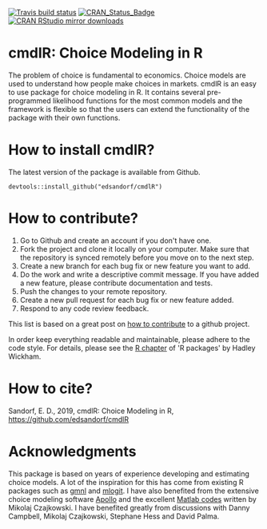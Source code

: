 <!-- badges: start -->
[![Travis build status](https://travis-ci.com/edsandorf/cmdlR.svg?branch=master)](https://travis-ci.com/edsandorf/cmdlR)
[![CRAN_Status_Badge](http://www.r-pkg.org/badges/version-last-release/cmdlR)](https://cran.r-project.org/package=cmdlR)
[![CRAN RStudio mirror downloads](http://cranlogs.r-pkg.org/badges/cmdlR)](http://www.r-pkg.org/pkg/cmdlR)
<!-- badges: end -->

# cmdlR: Choice Modeling in R

The problem of choice is fundamental to economics. Choice models are used to understand how people make choices in markets. cmdlR is an easy to use package for choice modeling in R. It contains several pre-programmed likelihood functions for the most common models and the framework is flexible so that the users can extend the functionality of the package with their own functions. 

# How to install cmdlR?

The latest version of the package is available from Github. 

`devtools::install_github("edsandorf/cmdlR")`

# How to contribute?
1. Go to Github and create an account if you don't have one.
2. Fork the project and clone it locally on your computer. Make sure that the repository is synced remotely before you move on to the next step.
3. Create a new branch for each bug fix or new feature you want to add.
4. Do the work and write a descriptive commit message. If you have added a new feature, please contribute documentation and tests. 
5. Push the changes to your remote repository.
6. Create a new pull request for each bug fix or new feature added.
7. Respond to any code review feedback.


This list is based on a great post on [how to contribute](https://akrabat.com/the-beginners-guide-to-contributing-to-a-github-project/) to a github project. 

In order keep everything readable and maintainable, please adhere to the code style. For details, please see the [R chapter](http://r-pkgs.had.co.nz/r.html) of 'R packages' by Hadley Wickham.

# How to cite?

Sandorf, E. D., 2019, cmdlR: Choice Modeling in R, https://github.com/edsandorf/cmdlR


# Acknowledgments
This package is based on years of experience developing and estimating choice
models. A lot of the inspiration for this has come from existing R packages
such as [gmnl](https://CRAN.R-project.org/package=gmnl) and [mlogit](https://CRAN.R-project.org/package=mlogit). I have also benefited from the extensive choice modeling software [Apollo](http://www.apollochoicemodelling.com/) and the excellent [Matlab codes](https://github.com/czaj/DCE) written by Mikolaj Czajkowski. I have benefited greatly from discussions with Danny Campbell, Mikolaj Czajkowski, Stephane Hess and David Palma.


